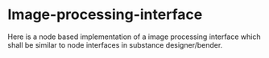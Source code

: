 # Image-processing-interface
 Here is a node based implementation of a image processing interface which shall be similar to node interfaces in substance designer/bender.
